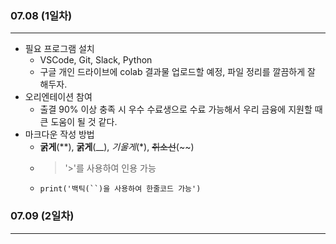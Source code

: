 ###  07.08 (1일차)
---
- 필요 프로그램 설치
  - VSCode, Git, Slack, Python
  - 구글 개인 드라이브에 colab 결과물 업로드할 예정, 파일 정리를 깔끔하게 잘 해두자. 
- 오리엔테이션 참여
  - 출결 90% 이상 충족 시 우수 수료생으로 수료 가능해서 우리 금융에 지원할 때 큰 도움이 될 것 같다.
- 마크다운 작성 방법
  - **굵게**(**), __굵게__(__), *기울게*(*), ~~취소선~~(~~)
  - > '>'를 사용하여 인용 가능
  - `print('백틱(``)을 사용하여 한줄코드 가능')`
 
###  07.09 (2일차)
---

